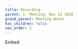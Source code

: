 ```yaml
---
title: Recording
parent: 2. Meeting, Nov 13 2020
grand_parent: Meeting Notes
has_children: false
nav_order: 2
---
```


Embed